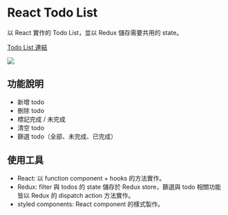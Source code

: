# React Todo List

以 React 實作的 Todo List，並以 Redux 儲存需要共用的 state。

[Todo List 連結](https://ericcch24.github.io/w23-react-redux-todolist/)

![](https://i.imgur.com/IjbSdVw.png)

## 功能說明

- 新增 todo
- 刪除 todo
- 標記完成 / 未完成
- 清空 todo
- 篩選 todo（全部、未完成、已完成）

## 使用工具

- React: 以 function component + hooks 的方法實作。
- Redux: filter 與 todos 的 state 儲存於 Redux store，篩選與 todo 相關功能皆以 Redux 的 dispatch action 方法實作。
- styled components: React component 的樣式製作。
